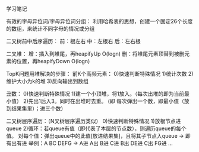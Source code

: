 学习笔记

有效的字母异位词/字母异位词分组：
利用哈希表的思想，创建一个固定26个长度的数组，来统计不同字母的情况或分组

二叉树前中后序遍历：
前：根左右
中：左根右
后：左右根

二叉堆：
增：插入到堆尾，再heapifyUp   O(logn)
删：将堆尾元素顶替到被删元素的位置，再heapifyDown  O(logn)

TopK问题用堆解决的步骤：
前K个高频元素：
0)快速判断特殊情况
1)统计次数
2)维护大小为k的堆
3)反向输出到数组

丑数：
0)快速判断特殊情况
1)建一个小顶堆，将1放入。（每次出堆的即为当前最小值）
2)先出1后入3。同时在出堆时去重。
(即 每次弹出一个数，即最小值（放到结果集里）；进三个数）

二叉树层序遍历：（N叉树层序遍历类似）
0)快速判断特殊情况
1)放根节点进queue
2)循环：若queue有值（即代表了本层的节点数），则遍历queue的每个值。
        对每个值：弹出queue中的此值[放进结果集]，且将其子节点入queue -> 即有出有进
        举例：A BC DEFG -> A进 A出 B进 C进 B出 DE进 C出 FG进 ...
